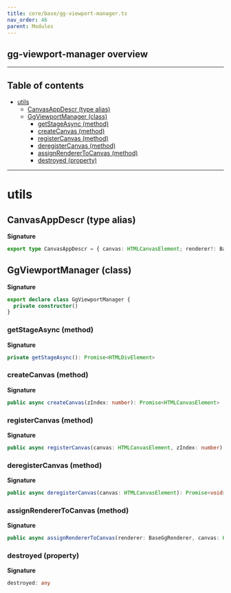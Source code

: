 ```yaml
---
title: core/base/gg-viewport-manager.ts
nav_order: 46
parent: Modules
---
```


## gg-viewport-manager overview

---

<h2 class="text-delta">Table of contents</h2>

- [utils](#utils)
  - [CanvasAppDescr (type alias)](#canvasappdescr-type-alias)
  - [GgViewportManager (class)](#ggviewportmanager-class)
    - [getStageAsync (method)](#getstageasync-method)
    - [createCanvas (method)](#createcanvas-method)
    - [registerCanvas (method)](#registercanvas-method)
    - [deregisterCanvas (method)](#deregistercanvas-method)
    - [assignRendererToCanvas (method)](#assignrenderertocanvas-method)
    - [destroyed (property)](#destroyed-property)

---

# utils

## CanvasAppDescr (type alias)

**Signature**

```ts
export type CanvasAppDescr = { canvas: HTMLCanvasElement; renderer?: BaseGgRenderer }
```

## GgViewportManager (class)

**Signature**

```ts
export declare class GgViewportManager {
  private constructor()
}
```

### getStageAsync (method)

**Signature**

```ts
private getStageAsync(): Promise<HTMLDivElement>
```

### createCanvas (method)

**Signature**

```ts
public async createCanvas(zIndex: number): Promise<HTMLCanvasElement>
```

### registerCanvas (method)

**Signature**

```ts
public async registerCanvas(canvas: HTMLCanvasElement, zIndex: number): Promise<void>
```

### deregisterCanvas (method)

**Signature**

```ts
public async deregisterCanvas(canvas: HTMLCanvasElement): Promise<void>
```

### assignRendererToCanvas (method)

**Signature**

```ts
public async assignRendererToCanvas(renderer: BaseGgRenderer, canvas: HTMLCanvasElement): Promise<void>
```

### destroyed (property)

**Signature**

```ts
destroyed: any
```
